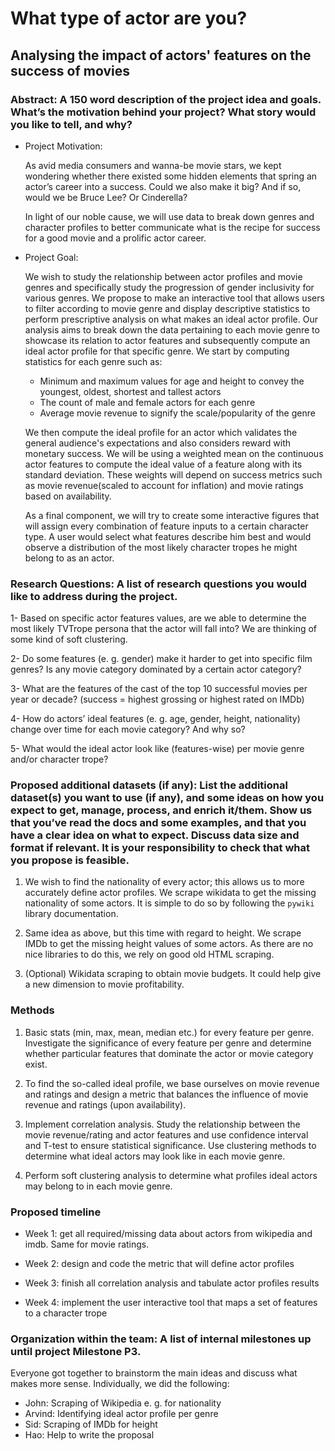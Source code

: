 # What type of actor are you?
## Analysing the impact of actors' features on the success of movies
### Abstract: A 150 word description of the project idea and goals. What’s the motivation behind your project? What story would you like to tell, and why?
- Project Motivation:
  
    As avid media consumers and wanna-be movie stars, we kept wondering whether there existed some hidden elements that spring an actor’s career into a success. Could we also make it big? And if so, would we be Bruce Lee? Or Cinderella?
 
    In light of our noble cause, we will use data to break down genres and character profiles to better communicate what is the recipe for success for a good movie and a prolific actor career.
 
- Project Goal:

    We wish to study the relationship between actor profiles and movie genres and specifically study the progression of gender inclusivity for various genres. We propose to make an interactive tool that allows users to filter according to movie genre and display descriptive statistics to perform prescriptive analysis on what makes an ideal actor profile.
    Our analysis aims to break down the data pertaining to each movie genre to showcase its relation to actor features and subsequently compute an ideal actor profile for that specific genre. We start by computing statistics for each genre such as: 
    - Minimum and maximum values for age and height to convey the youngest, oldest, shortest and tallest actors
    - The count of male and female actors for each genre
    - Average movie revenue to signify the scale/popularity of the genre
 
    We then compute the ideal profile for an actor which validates the general audience's expectations and also considers reward with monetary success. We will be using a weighted mean on the continuous actor features to compute the ideal value of a feature along with its standard deviation. These weights will depend on success metrics such as movie revenue(scaled to account for inflation) and movie ratings based on availability.
 
    As a final component, we will try to create some interactive figures that will assign every combination of feature inputs to a certain character type. A user would select what features describe him best and would observe a distribution of the most likely character tropes he might belong to as an actor.
 
 
### Research Questions: A list of research questions you would like to address during the project.
1- Based on specific actor features values, are we able to determine the most likely TVTrope persona that the actor will fall into? We are thinking of some kind of soft clustering.

2- Do some features (e. g. gender) make it harder to get into specific film genres? Is any movie category dominated by a certain actor category?

3- What are the features of the cast of the top 10 successful movies per year or decade? (success = highest grossing or highest rated on IMDb)

4- How do actors’ ideal features (e. g. age, gender, height, nationality) change over time for each movie category? And why so?

5- What would the ideal actor look like (features-wise) per movie genre and/or character trope?
 
 
### Proposed additional datasets (if any): List the additional dataset(s) you want to use (if any), and some ideas on how you expect to get, manage, process, and enrich it/them. Show us that you’ve read the docs and some examples, and that you have a clear idea on what to expect. Discuss data size and format if relevant. It is your responsibility to check that what you propose is feasible.
1. We wish to find the nationality of every actor; this allows us to more accurately define actor profiles. We scrape wikidata to get the missing nationality of some actors. It is simple to do so by following the `pywiki` library documentation.
   
2. Same idea as above, but this time with regard to height. We scrape IMDb to get the missing height values of some actors. As there are no nice libraries to do this, we rely on good old HTML scraping.
 
4. (Optional) Wikidata scraping to obtain movie budgets. It could help give a new dimension to movie profitability.
 
### Methods
1. Basic stats (min, max, mean, median etc.) for every feature per genre. Investigate the significance of every feature per genre and determine whether particular features that dominate the actor or movie category exist.
   
2. To find the so-called ideal profile, we base ourselves on movie revenue and ratings and design a metric that balances the influence of movie revenue and ratings (upon availability).
   
3. Implement correlation analysis. Study the relationship between the movie revenue/rating and actor features and use confidence interval and T-test to ensure statistical significance.
Use clustering methods to determine what ideal actors may look like in each movie genre.

4. Perform soft clustering analysis to determine what profiles ideal actors may belong to in each movie genre.
 
 
### Proposed timeline
- Week 1: get all required/missing data about actors from wikipedia and imdb. Same for movie ratings.

- Week 2: design and code the metric that will define actor profiles

- Week 3: finish all correlation analysis and tabulate actor profiles results 

- Week 4: implement the user interactive tool that maps a set of features to a character trope

 
 
### Organization within the team: A list of internal milestones up until project Milestone P3.
Everyone got together to brainstorm the main ideas and discuss what makes more sense. Individually, we did the following:
- John: Scraping of Wikipedia e. g. for nationality
- Arvind: Identifying ideal actor profile per genre
- Sid: Scraping of IMDb for height
- Hao: Help to write the proposal
